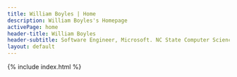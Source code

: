 ```yaml
---
title: William Boyles | Home
description: William Boyles's Homepage
activePage: home
header-title: William Boyles
header-subtitle: Software Engineer, Microsoft. NC State Computer Science and Mathematics 2022.
layout: default
---
```


{% include index.html %}
